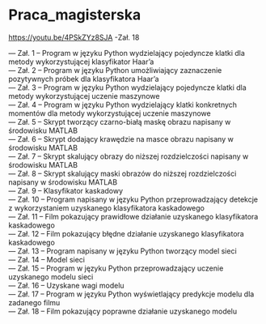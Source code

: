 # Praca_magisterska

https://youtu.be/4PSkZYz8SJA -Zał. 18

— Zał. 1 – Program w języku Python wydzielający pojedyncze klatki dla metody wykorzystującej klasyfikator Haar’a  
— Zał. 2 – Program w języku Python umożliwiający zaznaczenie pozytywnych próbek dla klasyfikatora Haar’a  
— Zał. 3 – Program w języku Python wydzielający pojedyncze klatki dla metody wykorzystującej uczenie maszynowe  
— Zał. 4 – Program w języku Python wydzielający klatki konkretnych momentów dla metody wykorzystującej uczenie maszynowe  
— Zał. 5 – Skrypt tworzący czarno-białą maskę obrazu napisany w środowisku MATLAB  
— Zał. 6 – Skrypt dodający krawędzie na masce obrazu napisany w środowisku MATLAB  
— Zał. 7 – Skrypt skalujący obrazy do niższej rozdzielczości napisany w środowisku MATLAB  
— Zał. 8 – Skrypt skalujący maski obrazów do niższej rozdzielczości napisany w środowisku MATLAB  
— Zał. 9 – Klasyfikator kaskadowy  
— Zał. 10 – Program napisany w języku Python przeprowadzający detekcje z wykorzystaniem uzyskanego klasyfikatora kaskadowego  
— Zał. 11 – Film pokazujący prawidłowe działanie uzyskanego klasyfikatora kaskadowego  
— Zał. 12 – Film pokazujący błędne działanie uzyskanego klasyfikatora kaskadowego  
— Zał. 13 – Program napisany w języku Python tworzący model sieci  
— Zał. 14 – Model sieci  
— Zał. 15 – Program w języku Python przeprowadzający uczenie uzyskanego modelu sieci  
— Zał. 16 – Uzyskane wagi modelu  
— Zał. 17 – Program w języku Python wyświetlający predykcje modelu dla zadanego filmu  
— Zał. 18 – Film pokazujący poprawne działanie uzyskanego modelu  
